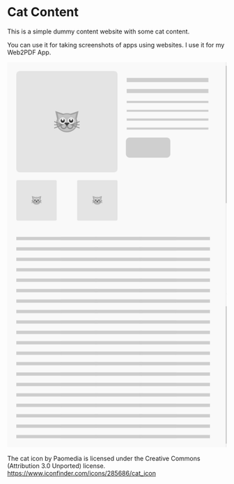 # Cat Content

This is a simple dummy content website with some cat content.

You can use it for taking screenshots of apps using websites. I use it for my Web2PDF App.

![Screenshot](screenshot.png)

The cat icon by Paomedia is licensed under the Creative Commons (Attribution 3.0 Unported) license.
https://www.iconfinder.com/icons/285686/cat_icon
